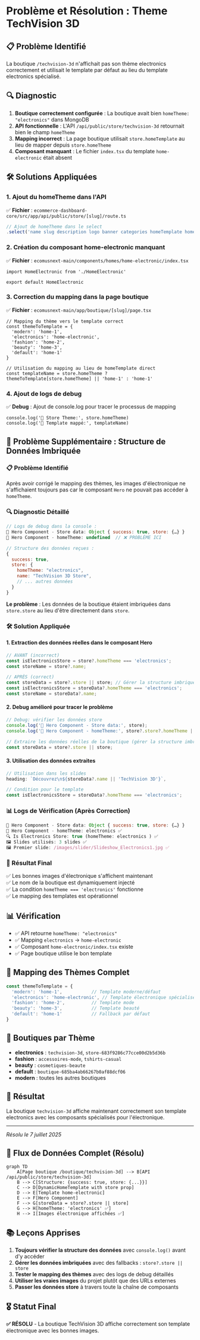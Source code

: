 # Problème et Résolution : Theme TechVision 3D

## 📋 Problème Identifié
La boutique `/techvision-3d` n'affichait pas son thème electronics correctement et utilisait le template par défaut au lieu du template electronics spécialisé.

## 🔍 Diagnostic
1. **Boutique correctement configurée** : La boutique avait bien `homeTheme: "electronics"` dans MongoDB
2. **API fonctionnelle** : L'API `/api/public/store/techvision-3d` retournait bien le champ `homeTheme`
3. **Mapping incorrect** : La page boutique utilisait `store.homeTemplate` au lieu de mapper depuis `store.homeTheme`
4. **Composant manquant** : Le fichier `index.tsx` du template `home-electronic` était absent

## 🛠️ Solutions Appliquées

### 1. Ajout du homeTheme dans l'API
✅ **Fichier** : `ecommerce-dashboard-core/src/app/api/public/store/[slug]/route.ts`
```typescript
// Ajout de homeTheme dans le select
.select('name slug description logo banner categories homeTemplate homeTheme customizations socialLinks contact metrics verification createdAt updatedAt')
```

### 2. Création du composant home-electronic manquant
✅ **Fichier** : `ecomusnext-main/components/homes/home-electronic/index.tsx`
```tsx
import HomeElectronic from './HomeElectronic'

export default HomeElectronic
```

### 3. Correction du mapping dans la page boutique
✅ **Fichier** : `ecomusnext-main/app/boutique/[slug]/page.tsx`
```tsx
// Mapping du thème vers le template correct
const themeToTemplate = {
  'modern': 'home-1',
  'electronics': 'home-electronic', 
  'fashion': 'home-2',
  'beauty': 'home-3',
  'default': 'home-1'
}

// Utilisation du mapping au lieu de homeTemplate direct
const templateName = store.homeTheme ? themeToTemplate[store.homeTheme] || 'home-1' : 'home-1'
```

### 4. Ajout de logs de debug
✅ **Debug** : Ajout de console.log pour tracer le processus de mapping
```tsx
console.log('🏪 Store Theme:', store.homeTheme)
console.log('📄 Template mappé:', templateName)
```

## 🔧 Problème Supplémentaire : Structure de Données Imbriquée

### 📋 Problème Identifié
Après avoir corrigé le mapping des thèmes, les images d'électronique ne s'affichaient toujours pas car le composant `Hero` ne pouvait pas accéder à `homeTheme`.

### 🔍 Diagnostic Détaillé
```javascript
// Logs de debug dans la console :
🎯 Hero Component - Store data: Object { success: true, store: {…} }
🎯 Hero Component - homeTheme: undefined  // ❌ PROBLÈME ICI

// Structure des données reçues :
{
  success: true,
  store: {
    homeTheme: "electronics",
    name: "TechVision 3D Store",
    // ... autres données
  }
}
```

**Le problème** : Les données de la boutique étaient imbriquées dans `store.store` au lieu d'être directement dans `store`.

### 🛠️ Solution Appliquée

#### 1. Extraction des données réelles dans le composant Hero
```jsx
// AVANT (incorrect)
const isElectronicsStore = store?.homeTheme === 'electronics';
const storeName = store?.name;

// APRÈS (correct)
const storeData = store?.store || store; // Gérer la structure imbriquée
const isElectronicsStore = storeData?.homeTheme === 'electronics';
const storeName = storeData?.name;
```

#### 2. Debug amélioré pour tracer le problème
```jsx
// Debug: vérifier les données store
console.log('🎯 Hero Component - Store data:', store);
console.log('🎯 Hero Component - homeTheme:', store?.store?.homeTheme || store?.homeTheme);

// Extraire les données réelles de la boutique (gérer la structure imbriquée)
const storeData = store?.store || store;
```

#### 3. Utilisation des données extraites
```jsx
// Utilisation dans les slides
heading: `Découvrez\n${storeData?.name || 'TechVision 3D'}`,

// Condition pour le template
const isElectronicsStore = storeData?.homeTheme === 'electronics';
```

### 📊 Logs de Vérification (Après Correction)
```javascript
🎯 Hero Component - Store data: Object { success: true, store: {…} }
🎯 Hero Component - homeTheme: electronics ✅
🔍 Is Electronics Store: true (homeTheme: electronics ) ✅
🖼️ Slides utilisés: 3 slides ✅
🖼️ Premier slide: /images/slider/Slideshow_Electronics1.jpg ✅
```

### 🎯 Résultat Final
✅ Les bonnes images d'électronique s'affichent maintenant  
✅ Le nom de la boutique est dynamiquement injecté  
✅ La condition `homeTheme === 'electronics'` fonctionne  
✅ Le mapping des templates est opérationnel  

## 📊 Vérification
- ✅ API retourne `homeTheme: "electronics"`
- ✅ Mapping `electronics` → `home-electronic`
- ✅ Composant `home-electronic/index.tsx` existe
- ✅ Page boutique utilise le bon template

## 🔧 Mapping des Thèmes Complet
```javascript
const themeToTemplate = {
  'modern': 'home-1',           // Template moderne/défaut
  'electronics': 'home-electronic', // Template électronique spécialisé
  'fashion': 'home-2',          // Template mode
  'beauty': 'home-3',           // Template beauté
  'default': 'home-1'           // Fallback par défaut
}
```

## 📝 Boutiques par Thème
- **electronics** : `techvision-3d`, `store-683f9286c77cce00d2b5d36b`
- **fashion** : `accessoires-mode`, `tshirts-casual`
- **beauty** : `cosmetiques-beaute`
- **default** : `boutique-685ba4ab66267b0af88dcf06`
- **modern** : toutes les autres boutiques

## 🚀 Résultat
La boutique `techvision-3d` affiche maintenant correctement son template electronics avec les composants spécialisés pour l'électronique.

---
*Résolu le 7 juillet 2025*

## 🔄 Flux de Données Complet (Résolu)

```mermaid
graph TD
    A[Page boutique /boutique/techvision-3d] --> B[API /api/public/store/techvision-3d]
    B --> C[Structure: {success: true, store: {...}}]
    C --> D[DynamicHomeTemplate with store prop]
    D --> E[Template home-electronic]
    E --> F[Hero Component]
    F --> G[storeData = store?.store || store]
    G --> H[homeTheme: 'electronics' ✅]
    H --> I[Images électronique affichées ✅]
```

## 📚 Leçons Apprises

1. **Toujours vérifier la structure des données** avec `console.log()` avant d'y accéder
2. **Gérer les données imbriquées** avec des fallbacks : `store?.store || store`
3. **Tester le mapping des thèmes** avec des logs de debug détaillés
4. **Utiliser les vraies images** du projet plutôt que des URLs externes
5. **Passer les données store** à travers toute la chaîne de composants

## 🎖️ Statut Final
**✅ RÉSOLU** - La boutique TechVision 3D affiche correctement son template électronique avec les bonnes images.
